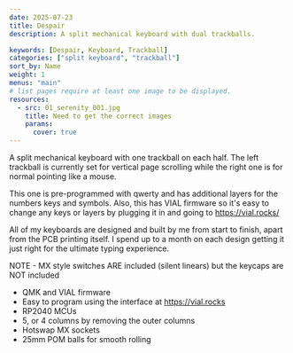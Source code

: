 ```yaml
---
date: 2025-07-23
title: Despair
description: A split mechanical keyboard with dual trackballs.

keywords: [Despair, Keyboard, Trackball]
categories: ["split keyboard", "trackball"]
sort_by: Name
weight: 1
menus: "main"
# list pages require at least one image to be displayed.
resources:
  - src: 01_serenity_001.jpg
    title: Need to get the correct images
    params:
      cover: true
---
```


A split mechanical keyboard with one trackball on each half. The left trackball is currently set for vertical page scrolling while the right one is for normal pointing like a mouse.

This one is pre-programmed with qwerty and has additional layers for the numbers keys and symbols. Also, this has VIAL firmware so it's easy to change any keys or layers by plugging it in and going to https://vial.rocks/

All of my keyboards are designed and built by me from start to finish, apart from the PCB printing itself. I spend up to a month on each design getting it just right for the ultimate typing experience.

NOTE - MX style switches ARE included (silent linears) but the keycaps are NOT included

- QMK and VIAL firmware
- Easy to program using the interface at https://vial.rocks 
- RP2040 MCUs
- 5, or 4 columns by removing the outer columns
- Hotswap MX sockets
- 25mm POM balls for smooth rolling

